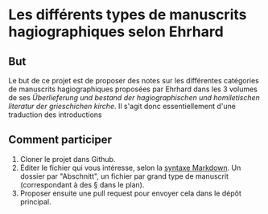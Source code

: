 # Les différents types de manuscrits hagiographiques selon Ehrhard

## But
Le but de ce projet est de proposer des notes sur les différentes catégories de manuscrits hagiographiques proposées par Ehrhard dans les 3 volumes de ses *Überlieferung und bestand der hagiographischen und homiletischen literatur der grieschichen kirche*. Il s'agit donc essentiellement d'une traduction des introductions

## Comment participer
1. Cloner le projet dans Github. 
2. Éditer le fichier qui vous intéresse, selon la [syntaxe Markdown](http://fr.wikipedia.org/wiki/Markdown).
Un dossier par "Abschnitt", un fichier par grand type de manuscrit (correspondant à des § dans le plan). 
3. Proposer ensuite une pull request pour envoyer cela dans le dépôt principal.


